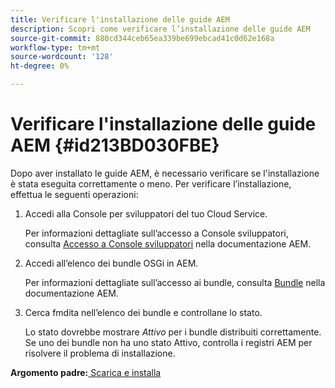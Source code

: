 ```yaml
---
title: Verificare l'installazione delle guide AEM
description: Scopri come verificare l’installazione delle guide AEM
source-git-commit: 880cd344ceb65ea339be699ebcad41c0d62e168a
workflow-type: tm+mt
source-wordcount: '128'
ht-degree: 0%

---
```


# Verificare l&#39;installazione delle guide AEM {#id213BD030FBE}

Dopo aver installato le guide AEM, è necessario verificare se l&#39;installazione è stata eseguita correttamente o meno. Per verificare l’installazione, effettua le seguenti operazioni:

1. Accedi alla Console per sviluppatori del tuo Cloud Service.

   Per informazioni dettagliate sull’accesso a Console sviluppatori, consulta [Accesso a Console sviluppatori](https://experienceleague.adobe.com/docs/experience-manager-learn/cloud-service/debugging/debugging-aem-as-a-cloud-service/developer-console.html) nella documentazione AEM.

1. Accedi all’elenco dei bundle OSGi in AEM.

   Per informazioni dettagliate sull’accesso ai bundle, consulta [Bundle](https://experienceleague.adobe.com/docs/experience-manager-learn/cloud-service/debugging/debugging-aem-as-a-cloud-service/developer-console.html?lang=en#bundles) nella documentazione AEM.

1. Cerca fmdita nell’elenco dei bundle e controllane lo stato.

   Lo stato dovrebbe mostrare *Attivo* per i bundle distribuiti correttamente. Se uno dei bundle non ha uno stato Attivo, controlla i registri AEM per risolvere il problema di installazione.


**Argomento padre:**[ Scarica e installa](download-install.md)
